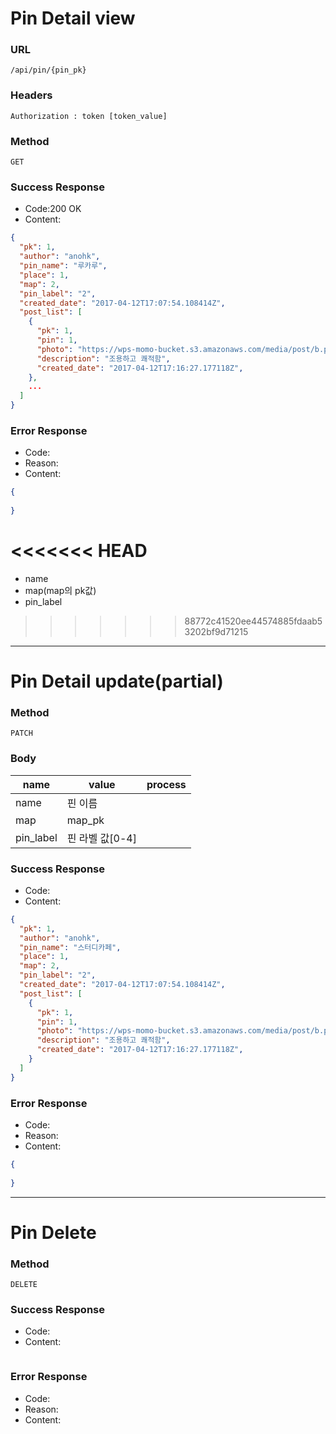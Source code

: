 # Pin Detail view

>



### URL

`/api/pin/{pin_pk}`



### Headers

`Authorization : token [token_value]`



### Method

`GET`



### Success Response

* Code:200 OK
* Content:

```json
{
  "pk": 1,
  "author": "anohk",
  "pin_name": "루카루",
  "place": 1,
  "map": 2,
  "pin_label": "2",
  "created_date": "2017-04-12T17:07:54.108414Z",
  "post_list": [
    {
      "pk": 1,
      "pin": 1,
      "photo": "https://wps-momo-bucket.s3.amazonaws.com/media/post/b.png",
      "description": "조용하고 쾌적함",
      "created_date": "2017-04-12T17:16:27.177118Z",
    },
    ...
  ]
}
```



### Error Response

* Code:
* Reason:
* Content:

```json
{
  
}
```


<<<<<<< HEAD
=======
- name
- map(map의 pk값)
- pin_label
>>>>>>> 88772c41520ee44574885fdaab53202bf9d71215

___



# Pin Detail update(partial)

>



### Method

`PATCH`



### Body

| name      | value       | process |
| --------- | ----------- | ------- |
| name      | 핀 이름        |         |
| map       | map_pk      |         |
| pin_label | 핀 라벨 값[0-4] |         |



### Success Response

* Code:
* Content:

```json
{
  "pk": 1,
  "author": "anohk",
  "pin_name": "스터디카페",
  "place": 1,
  "map": 2,
  "pin_label": "2",
  "created_date": "2017-04-12T17:07:54.108414Z",
  "post_list": [
    {
      "pk": 1,
      "pin": 1,
      "photo": "https://wps-momo-bucket.s3.amazonaws.com/media/post/b.png",
      "description": "조용하고 쾌적함",
      "created_date": "2017-04-12T17:16:27.177118Z",
    }
  ]
}
```



### Error Response

* Code:
* Reason:
* Content:

```json
{
  
}
```



___



# Pin Delete

### Method

`DELETE`



### Success Response

* Code:
* Content:

```json

```



### Error Response

* Code:
* Reason:
* Content:

```json

```

